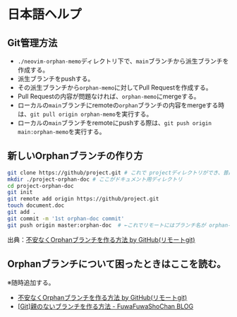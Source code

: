 # 日本語ヘルプ

## Git管理方法

- `./neovim-orphan-memo`ディレクトリ下で、`main`ブランチから派生ブランチを作成する。
- 派生ブランチをpushする。
- その派生ブランチから`orphan-memo`に対してPull Requestを作成する。
- Pull Requestの内容が問題なければ、`orphan-memo`にmergeする。
- ローカルの`main`ブランチにremoteの`orphan`ブランチの内容をmergeする時は、`git pull origin orphan-memo`を実行する。
- ローカルの`main`ブランチをremoteにpushする際は、`git push origin main:orphan-memo`を実行する。

## 新しいOrphanブランチの作り方

```bash
git clone https://github/project.git # これで projectディレクトリができ、普段はこっちで作業
mkdir ./project-orphan-doc # ここがドキュメント用ディレクトリ
cd project-orphan-doc
git init
git remote add origin https://github/project.git
touch document.doc
git add .
git commit -m '1st orphan-doc commit'
git push origin master:orphan-doc  # ←これでリモートにはブランチ名が orphan-doc でプッシュできるのでエラーがおきない
```

出典：[不安なくOrphanブランチを作る方法 by GitHub(リモートgit)](https://qiita.com/PharaohKJ/items/f90336ce216cf9e57ce2)

## Orphanブランチについて困ったときはここを読む。

※随時追加する。

- [不安なくOrphanブランチを作る方法 by GitHub(リモートgit)](https://qiita.com/PharaohKJ/items/f90336ce216cf9e57ce2)
- [[Git]親のないブランチを作る方法 - FuwaFuwaShoChan BLOG](https://blog.masuyoshi.com/git%E8%A6%AA%E3%81%AE%E3%81%AA%E3%81%84%E3%83%96%E3%83%A9%E3%83%B3%E3%83%81%E3%82%92%E4%BD%9C%E3%82%8B%E6%96%B9%E6%B3%95/)
